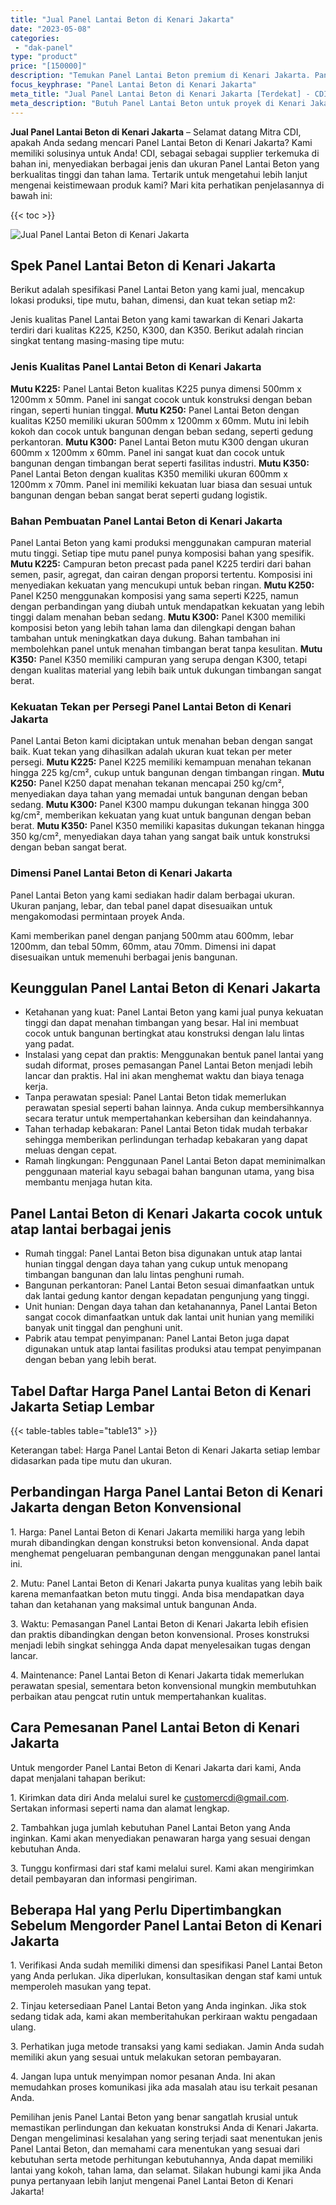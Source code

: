 ```yaml
---
title: "Jual Panel Lantai Beton di Kenari Jakarta"
date: "2023-05-08"
categories:
 - "dak-panel"
type: "product"
price: "[150000]"
description: "Temukan Panel Lantai Beton premium di Kenari Jakarta. Panel Lantai Beton dirancang untuk kebutuhan konstruksi modern dengan performa prima. Konsultasi gratis."
focus_keyphrase: "Panel Lantai Beton di Kenari Jakarta"
meta_title: "Jual Panel Lantai Beton di Kenari Jakarta [Terdekat] - CDI"
meta_description: "Butuh Panel Lantai Beton untuk proyek di Kenari Jakarta?. Tersedia Panel Lantai Beton premium untuk pembangunan. Harga terbaik hanya di sini."
---
```


**Jual Panel Lantai Beton di Kenari Jakarta** – Selamat datang Mitra CDI, apakah Anda sedang mencari Panel Lantai Beton di Kenari Jakarta? Kami memiliki solusinya untuk Anda! CDI, sebagai sebagai supplier terkemuka di bahan ini, menyediakan berbagai jenis dan ukuran Panel Lantai Beton yang berkualitas tinggi dan tahan lama. Tertarik untuk mengetahui lebih lanjut mengenai keistimewaan produk kami? Mari kita perhatikan penjelasannya di bawah ini:

{{< toc >}}

![Jual Panel Lantai Beton di Kenari Jakarta](/images/dak-panel/dak-panel-29.jpg)

## Spek Panel Lantai Beton di Kenari Jakarta

Berikut adalah spesifikasi Panel Lantai Beton yang kami jual, mencakup lokasi produksi, tipe mutu, bahan, dimensi, dan kuat tekan setiap m2:

Jenis kualitas Panel Lantai Beton yang kami tawarkan di Kenari Jakarta terdiri dari kualitas K225, K250, K300, dan K350. Berikut adalah rincian singkat tentang masing-masing tipe mutu:

### Jenis Kualitas Panel Lantai Beton di Kenari Jakarta

**Mutu K225:** Panel Lantai Beton kualitas K225 punya dimensi 500mm x 1200mm x 50mm. Panel ini sangat cocok untuk konstruksi dengan beban ringan, seperti hunian tinggal.
**Mutu K250:** Panel Lantai Beton dengan kualitas K250 memiliki ukuran 500mm x 1200mm x 60mm. Mutu ini lebih kokoh dan cocok untuk bangunan dengan beban sedang, seperti gedung perkantoran.
**Mutu K300:** Panel Lantai Beton mutu K300 dengan ukuran 600mm x 1200mm x 60mm. Panel ini sangat kuat dan cocok untuk bangunan dengan timbangan berat seperti fasilitas industri.
**Mutu K350:** Panel Lantai Beton dengan kualitas K350 memiliki ukuran 600mm x 1200mm x 70mm. Panel ini memiliki kekuatan luar biasa dan sesuai untuk bangunan dengan beban sangat berat seperti gudang logistik.

### Bahan Pembuatan Panel Lantai Beton di Kenari Jakarta

Panel Lantai Beton yang kami produksi menggunakan campuran material mutu tinggi. Setiap tipe mutu panel punya komposisi bahan yang spesifik.
**Mutu K225:** Campuran beton precast pada panel K225 terdiri dari bahan semen, pasir, agregat, dan cairan dengan proporsi tertentu. Komposisi ini menyediakan kekuatan yang mencukupi untuk beban ringan.
**Mutu K250:** Panel K250 menggunakan komposisi yang sama seperti K225, namun dengan perbandingan yang diubah untuk mendapatkan kekuatan yang lebih tinggi dalam menahan beban sedang.
**Mutu K300:** Panel K300 memiliki komposisi beton yang lebih tahan lama dan dilengkapi dengan bahan tambahan untuk meningkatkan daya dukung. Bahan tambahan ini membolehkan panel untuk menahan timbangan berat tanpa kesulitan.
**Mutu K350:** Panel K350 memiliki campuran yang serupa dengan K300, tetapi dengan kualitas material yang lebih baik untuk dukungan timbangan sangat berat.

### Kekuatan Tekan per Persegi Panel Lantai Beton di Kenari Jakarta

Panel Lantai Beton kami diciptakan untuk menahan beban dengan sangat baik. Kuat tekan yang dihasilkan adalah ukuran kuat tekan per meter persegi.
**Mutu K225:** Panel K225 memiliki kemampuan menahan tekanan hingga 225 kg/cm², cukup untuk bangunan dengan timbangan ringan.
**Mutu K250:** Panel K250 dapat menahan tekanan mencapai 250 kg/cm², menyediakan daya tahan yang memadai untuk bangunan dengan beban sedang.
**Mutu K300:** Panel K300 mampu dukungan tekanan hingga 300 kg/cm², memberikan kekuatan yang kuat untuk bangunan dengan beban berat.
**Mutu K350:** Panel K350 memiliki kapasitas dukungan tekanan hingga 350 kg/cm², menyediakan daya tahan yang sangat baik untuk konstruksi dengan beban sangat berat.

### Dimensi Panel Lantai Beton di Kenari Jakarta

Panel Lantai Beton yang kami sediakan hadir dalam berbagai ukuran. Ukuran panjang, lebar, dan tebal panel dapat disesuaikan untuk mengakomodasi permintaan proyek Anda.

Kami memberikan panel dengan panjang 500mm atau 600mm, lebar 1200mm, dan tebal 50mm, 60mm, atau 70mm. Dimensi ini dapat disesuaikan untuk memenuhi berbagai jenis bangunan.

## Keunggulan Panel Lantai Beton di Kenari Jakarta

*   Ketahanan yang kuat: Panel Lantai Beton yang kami jual punya kekuatan tinggi dan dapat menahan timbangan yang besar. Hal ini membuat cocok untuk bangunan bertingkat atau konstruksi dengan lalu lintas yang padat.
*   Instalasi yang cepat dan praktis: Menggunakan bentuk panel lantai yang sudah diformat, proses pemasangan Panel Lantai Beton menjadi lebih lancar dan praktis. Hal ini akan menghemat waktu dan biaya tenaga kerja.
*   Tanpa perawatan spesial: Panel Lantai Beton tidak memerlukan perawatan spesial seperti bahan lainnya. Anda cukup membersihkannya secara teratur untuk mempertahankan kebersihan dan keindahannya.
*   Tahan terhadap kebakaran: Panel Lantai Beton tidak mudah terbakar sehingga memberikan perlindungan terhadap kebakaran yang dapat meluas dengan cepat.
*   Ramah lingkungan: Penggunaan Panel Lantai Beton dapat meminimalkan penggunaan material kayu sebagai bahan bangunan utama, yang bisa membantu menjaga hutan kita.

## Panel Lantai Beton di Kenari Jakarta cocok untuk atap lantai berbagai jenis

*   Rumah tinggal: Panel Lantai Beton bisa digunakan untuk atap lantai hunian tinggal dengan daya tahan yang cukup untuk menopang timbangan bangunan dan lalu lintas penghuni rumah.
*   Bangunan perkantoran: Panel Lantai Beton sesuai dimanfaatkan untuk dak lantai gedung kantor dengan kepadatan pengunjung yang tinggi.
*   Unit hunian: Dengan daya tahan dan ketahanannya, Panel Lantai Beton sangat cocok dimanfaatkan untuk dak lantai unit hunian yang memiliki banyak unit tinggal dan penghuni unit.
*   Pabrik atau tempat penyimpanan: Panel Lantai Beton juga dapat digunakan untuk atap lantai fasilitas produksi atau tempat penyimpanan dengan beban yang lebih berat.

## Tabel Daftar Harga Panel Lantai Beton di Kenari Jakarta Setiap Lembar

{{< table-tables table="table13" >}}

Keterangan tabel: Harga Panel Lantai Beton di Kenari Jakarta setiap lembar didasarkan pada tipe mutu dan ukuran.

## Perbandingan Harga Panel Lantai Beton di Kenari Jakarta dengan Beton Konvensional

1\.  Harga: Panel Lantai Beton di Kenari Jakarta memiliki harga yang lebih murah dibandingkan dengan konstruksi beton konvensional. Anda dapat menghemat pengeluaran pembangunan dengan menggunakan panel lantai ini.

2\.  Mutu: Panel Lantai Beton di Kenari Jakarta punya kualitas yang lebih baik karena memanfaatkan beton mutu tinggi. Anda bisa mendapatkan daya tahan dan ketahanan yang maksimal untuk bangunan Anda.

3\.  Waktu: Pemasangan Panel Lantai Beton di Kenari Jakarta lebih efisien dan praktis dibandingkan dengan beton konvensional. Proses konstruksi menjadi lebih singkat sehingga Anda dapat menyelesaikan tugas dengan lancar.

4\.  Maintenance: Panel Lantai Beton di Kenari Jakarta tidak memerlukan perawatan spesial, sementara beton konvensional mungkin membutuhkan perbaikan atau pengcat rutin untuk mempertahankan kualitas.

## Cara Pemesanan Panel Lantai Beton di Kenari Jakarta

Untuk mengorder Panel Lantai Beton di Kenari Jakarta dari kami, Anda dapat menjalani tahapan berikut:

1\.  Kirimkan data diri Anda melalui surel ke customercdi@gmail.com. Sertakan informasi seperti nama dan alamat lengkap.

2\.  Tambahkan juga jumlah kebutuhan Panel Lantai Beton yang Anda inginkan. Kami akan menyediakan penawaran harga yang sesuai dengan kebutuhan Anda.

3\.  Tunggu konfirmasi dari staf kami melalui surel. Kami akan mengirimkan detail pembayaran dan informasi pengiriman.

## Beberapa Hal yang Perlu Dipertimbangkan Sebelum Mengorder Panel Lantai Beton di Kenari Jakarta

1\.  Verifikasi Anda sudah memiliki dimensi dan spesifikasi Panel Lantai Beton yang Anda perlukan. Jika diperlukan, konsultasikan dengan staf kami untuk memperoleh masukan yang tepat.

2\.  Tinjau ketersediaan Panel Lantai Beton yang Anda inginkan. Jika stok sedang tidak ada, kami akan memberitahukan perkiraan waktu pengadaan ulang.

3\.  Perhatikan juga metode transaksi yang kami sediakan. Jamin Anda sudah memiliki akun yang sesuai untuk melakukan setoran pembayaran.

4\.  Jangan lupa untuk menyimpan nomor pesanan Anda. Ini akan memudahkan proses komunikasi jika ada masalah atau isu terkait pesanan Anda.

Pemilihan jenis Panel Lantai Beton yang benar sangatlah krusial untuk memastikan perlindungan dan kekuatan konstruksi Anda di Kenari Jakarta. Dengan mengeliminasi kesalahan yang sering terjadi saat menentukan jenis Panel Lantai Beton, dan memahami cara menentukan yang sesuai dari kebutuhan serta metode perhitungan kebutuhannya, Anda dapat memiliki lantai yang kokoh, tahan lama, dan selamat. Silakan hubungi kami jika Anda punya pertanyaan lebih lanjut mengenai Panel Lantai Beton di Kenari Jakarta!